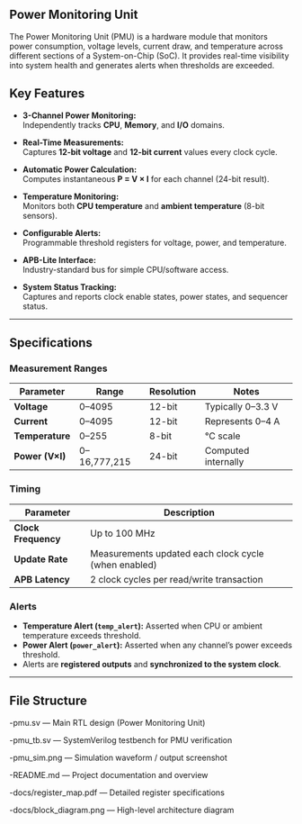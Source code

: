 ## Power Monitoring Unit  

The Power Monitoring Unit (PMU) is a hardware module that monitors power consumption, voltage levels, current draw, and temperature across different sections of a System-on-Chip (SoC). It provides real-time visibility into system health and generates alerts when thresholds are exceeded.

##  Key Features

- **3-Channel Power Monitoring:**  
  Independently tracks **CPU**, **Memory**, and **I/O** domains.  

- **Real-Time Measurements:**  
  Captures **12-bit voltage** and **12-bit current** values every clock cycle.

- **Automatic Power Calculation:**  
  Computes instantaneous **P = V × I** for each channel (24-bit result).

- **Temperature Monitoring:**  
  Monitors both **CPU temperature** and **ambient temperature** (8-bit sensors).

- **Configurable Alerts:**  
  Programmable threshold registers for voltage, power, and temperature.  

- **APB-Lite Interface:**  
  Industry-standard bus for simple CPU/software access.

- **System Status Tracking:**  
  Captures and reports clock enable states, power states, and sequencer status.

---

## Specifications

### Measurement Ranges
| Parameter | Range | Resolution | Notes |
|------------|--------|-------------|-------|
| **Voltage** | 0–4095 | 12-bit | Typically 0–3.3 V |
| **Current** | 0–4095 | 12-bit | Represents 0–4 A |
| **Temperature** | 0–255 | 8-bit | °C scale |
| **Power (V×I)** | 0–16,777,215 | 24-bit | Computed internally |

### Timing
| Parameter | Description |
|------------|-------------|
| **Clock Frequency** | Up to 100 MHz |
| **Update Rate** | Measurements updated each clock cycle (when enabled) |
| **APB Latency** | 2 clock cycles per read/write transaction |

### Alerts
- **Temperature Alert (`temp_alert`):** Asserted when CPU or ambient temperature exceeds threshold.  
- **Power Alert (`power_alert`):** Asserted when any channel’s power exceeds threshold.  
- Alerts are **registered outputs** and **synchronized to the system clock**.

---
##  File Structure

-pmu.sv — Main RTL design (Power Monitoring Unit)

-pmu_tb.sv — SystemVerilog testbench for PMU verification

-pmu_sim.png — Simulation waveform / output screenshot

-README.md — Project documentation and overview

-docs/register_map.pdf — Detailed register specifications

-docs/block_diagram.png — High-level architecture diagram
